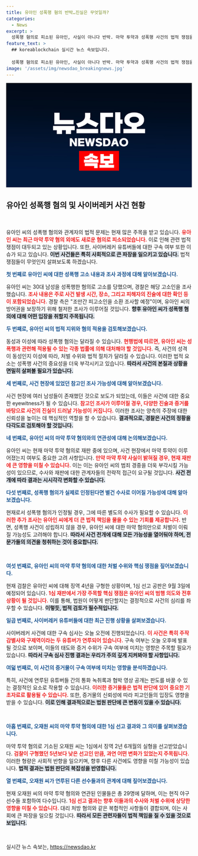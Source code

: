 ```yaml
---
title: 유아인 성폭행 혐의 반박…진실은 무엇일까?
categories:
  - News
excerpt: >
  성폭행 혐의로 피소된 유아인, 사실이 아니다 반박. 마약 투약과 성폭행 사건의 법적 쟁점을 박주희 변호사와 분석합니다. 과연 유아인은 어떻게 결론을 맞이할까요? 사건의 전모가 궁금하다면 클릭하세요!
feature_text: >
  ## koreablockchain 실시간 뉴스 속보입니다.

  성폭행 혐의로 피소된 유아인, 사실이 아니다 반박. 마약 투약과 성폭행 사건의 법적 쟁점을 박주희 변호사와 분석합니다. 과연 유아인은 어떻게 결론을 맞이할까요? 사건의 전모가 궁금하다면 클릭하세요!
image: '/assets/img/newsdao_breakingnews.jpg'
---
```


<p><img src="/assets/img/newsdao_breakingnews.jpg" alt="koreablockchain 속보" /></p>

<h2 data-ke-size="size26">유아인 성폭행 혐의 및 사이버레커 사건 현황</h2>

<p data-ke-size="size16">&nbsp;</p>

<p>유아인 씨의 성폭행 혐의와 관계자의 법적 문제는 현재 많은 주목을 받고 있습니다. <b><span style="color: #ee2323;">유아인 씨는 최근 마약 투약 혐의 외에도 새로운 혐의로 피소되었습니다.</span></b> 이로 인해 관련 법적 쟁점이 대두되고 있는 상황입니다. 또한, 사이버레커 유튜버들에 대한 구속 여부 또한 이슈가 되고 있습니다. <b><span style="background-color: #21538527;">이번 사건들은 특히 사회적으로 큰 파장을 일으키고 있습니다.</span></b> 법적 쟁점들이 무엇인지 살펴보도록 하겠습니다.</p>

<p><b><span style="color: #1a5490;">첫 번째로 유아인 씨에 대한 성폭행 고소 내용과 조사 과정에 대해 알아보겠습니다.</span></b></p>

<p>유아인 씨는 30대 남성을 성폭행한 혐의로 고소를 당했으며, 경찰은 해당 고소인을 조사했습니다. <b><span style="color: #ee2323;">조사 내용은 주로 사건 발생 시간, 장소, 그리고 피해자의 진술에 대한 확인 등이 포함되었습니다.</span></b> 경찰 측은 "조만간 피고소인을 소환 조사할 예정"이며, 유아인 씨의 방어권을 보장하기 위해 철저한 조사가 이루어질 것입니다. <b><span style="background-color: #21538527;">향후 유아인 씨가 성폭행 혐의에 대해 어떤 입장을 취할지 주목됩니다.</span></b></p>

<p><b><span style="color: #1a5490;">두 번째로, 유아인 씨의 법적 지위와 혐의 적용을 검토해보겠습니다.</span></b></p>

<p>동성과 이성에 따라 성폭행 혐의는 달라질 수 있습니다. <b><span style="color: #ee2323;">현행법에 따르면, 유아인 씨는 성폭행과 관련해 적용될 수 있는 각종 법률에 의해 대처해야 할 것입니다.</span></b> 즉, 사건의 성격이 동성인지 이성에 따라, 처벌 수위와 법적 절차가 달라질 수 있습니다. 이러한 법적 요소는 성폭행 사건의 중요성을 더욱 부각시키고 있습니다. <b><span style="background-color: #21538527;">따라서 사건의 본질과 상황을 면밀히 살펴볼 필요가 있습니다.</span></b></p>

<p><b><span style="color: #1a5490;">세 번째로, 사건 현장에 있었던 참고인 조사 가능성에 대해 알아보겠습니다.</span></b></p>

<p>사건 현장에 여러 남성들이 존재했던 것으로 보도가 되었는데, 이들은 사건에 대한 중요한 eyewitness가 될 수 있습니다. <b><span style="color: #ee2323;">참고인 조사가 이루어질 경우, 다양한 진술과 증거를 바탕으로 사건의 진실이 드러날 가능성이 커집니다.</span></b> 이러한 조사는 양측의 주장에 대한 신뢰성을 높이는 데 핵심적인 역할을 할 수 있습니다. <b><span style="background-color: #21538527;">결과적으로, 경찰은 사건의 정황을 다각도로 검토해야 할 것입니다.</span></b></p>

<p><b><span style="color: #1a5490;">네 번째로, 유아인 씨의 마약 투약 혐의와의 연관성에 대해 논의해보겠습니다.</span></b></p>

<p>유아인 씨는 현재 마약 투약 혐의로 재판 중에 있으며, 사건 현장에서 마약 투약이 이루어졌는지 여부도 중요한 고려 사항입니다. <b><span style="color: #ee2323;">만약 마약 투약 사실이 밝혀질 경우, 현재 재판에 큰 영향을 미칠 수 있습니다.</span></b> 이는 이는 유아인 씨의 범죄 경중을 더욱 부각시킬 가능성이 있으므로, 수사와 재판에 대한 관계자들의 전략적 접근이 요구될 것입니다. <b><span style="background-color: #21538527;">사건 전개에 따라 결과는 시시각각 변화할 수 있습니다.</span></b></p>

<p><b><span style="color: #1a5490;">다섯 번째로, 성폭행 혐의가 실제로 인정된다면 별건 수사로 이어질 가능성에 대해 알아보겠습니다.</span></b></p>

<p>현재로서 성폭행 혐의가 인정될 경우, 그에 따른 별도의 수사가 필요할 수 있습니다. <b><span style="color: #ee2323;">이러한 추가 조사는 유아인 씨에게 더 큰 법적 책임을 물을 수 있는 기회를 제공합니다.</span></b> 반면, 성폭행 사건이 성립하지 않을 경우, 유아인 씨에 대한 마약 혐의만으로 처벌이 이뤄질 가능성도 고려해야 합니다. <b><span style="background-color: #21538527;">따라서 사건 전개에 대해 모든 가능성을 열어둬야 하며, 전문가들의 의견을 청취하는 것이 중요합니다.</span></b></p>

<p data-ke-size="size16">&nbsp;</p>

<p><b><span style="color: #1a5490;">여섯 번째로, 유아인 씨의 마약 투약 혐의에 대한 처벌 수위와 핵심 쟁점을 짚어보겠습니다.</span></b></p>

<p>현재 검찰은 유아인 씨에 대해 징역 4년을 구형한 상황이며, 1심 선고 공판은 9월 3일에 예정되어 있습니다. <b><span style="color: #ee2323;">1심 재판에서 가장 주목할 핵심 쟁점은 유아인 씨의 범행 의도와 전후 상황이 될 것입니다.</span></b> 이를 통해, 법원이 어떻게 판단할지는 결정적으로 사건의 심리를 좌우할 수 있습니다. <b><span style="background-color: #21538527;">이렇듯, 법적 검토가 필수적입니다.</span></b></p>

<p><b><span style="color: #1a5490;">일곱 번째로, 사이버레커 유튜버들에 대한 최근 진행 상황을 살펴보겠습니다.</span></b></p>

<p>사이버레커 사건에 대한 구속 심사는 오늘 오전에 진행되었습니다. <b><span style="color: #ee2323;">이 사건은 특히 주작감별사와 구제역이라는 두 유튜버가 연루되어 있습니다.</span></b> 구속 여부는 오늘 오후에 발표될 것으로 보이며, 이들의 태도와 증거 수위가 구속 여부에 미치는 영향은 주목할 필요가 있습니다. <b><span style="background-color: #21538527;">따라서 구속 심사 진행 결과는 우리가 주의 깊게 지켜봐야 할 사항입니다.</span></b></p>

<p><b><span style="color: #1a5490;">여덟 번째로, 이 사건의 증거물이 구속 여부에 미치는 영향을 분석하겠습니다.</span></b></p>

<p>특히, 사건에 연루된 유튜버들 간의 통화 녹취록과 협박 영상 공개는 판도를 바꿀 수 있는 결정적인 요소로 작용할 수 있습니다. <b><span style="color: #ee2323;">이러한 증거물들은 법적 판단에 있어 중요한 기초자료로 활용될 수 있습니다.</span></b> 또한, 증거물의 신뢰성에 따라 피고인들의 입장도 영향을 받을 수 있습니다. <b><span style="background-color: #21538527;">이로 인해 결과적으로는 법원 판단에 큰 변동이 있을 수 있습니다.</span></b></p>

<p data-ke-size="size16">&nbsp;</p>

<p><b><span style="color: #1a5490;">아홉 번째로, 오재원 씨의 마약 투약 혐의에 대한 1심 선고 결과와 그 의미를 살펴보겠습니다.</span></b></p>

<p>마약 투약 혐의로 기소된 오재원 씨는 1심에서 징역 2년 6개월의 실형을 선고받았습니다. <b><span style="color: #ee2323;">검찰이 구형했던 5년보다 낮은 선고인 만큼, 과연 어떤 변화가 있었는지 주목됩니다.</span></b> 이러한 형량은 사회적 반향을 일으키며, 향후 다른 사건에도 영향을 미칠 가능성이 있습니다. <b><span style="background-color: #21538527;">법적 결과는 법원 판단의 복잡성을 반영합니다.</span></b></p>

<p><b><span style="color: #1a5490;">열 번째로, 오재원 씨가 연루된 다른 선수들과의 관계에 대해 짚어보겠습니다.</span></b></p>

<p>현재 오재원 씨의 마약 투약 혐의와 연관된 인물들은 총 29명에 달하며, 이는 현직 야구 선수들 포함하여 다수입니다. <b><span style="color: #ee2323;">1심 선고 결과는 향후 이들과의 수사와 처벌 수위에 상당한 영향을 미칠 수 있습니다.</span></b> 대리 처방 혐의와 같은 복합적인 사항들이 결합되며, 이는 사회에 큰 파장을 일으킬 것입니다. <b><span style="background-color: #21538527;">따라서 모든 관련자들이 법적 책임을 질 수 있을 것으로 보입니다.</span></b></p>

<p data-ke-size="size16">&nbsp;</p>
실시간 뉴스 속보는, <a href="https://newsdao.kr" rel="dofollow">https://newsdao.kr</a>


